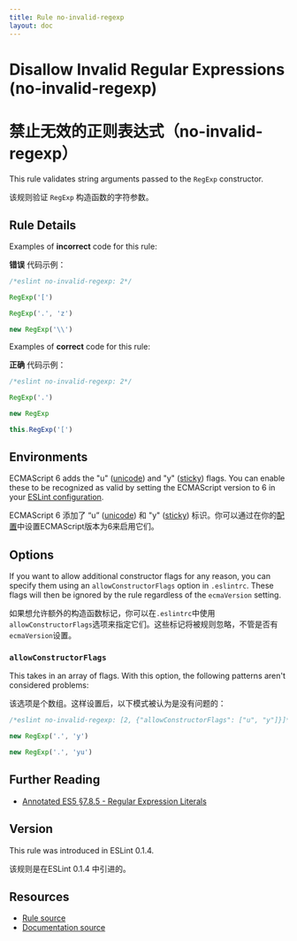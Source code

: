 ```yaml
---
title: Rule no-invalid-regexp
layout: doc
---
```

<!-- Note: No pull requests accepted for this file. See README.md in the root directory for details. -->

# Disallow Invalid Regular Expressions (no-invalid-regexp)
# 禁止无效的正则表达式（no-invalid-regexp）

This rule validates string arguments passed to the `RegExp` constructor.

该规则验证 `RegExp` 构造函数的字符参数。

## Rule Details

Examples of **incorrect** code for this rule:

**错误** 代码示例：

```js
/*eslint no-invalid-regexp: 2*/

RegExp('[')

RegExp('.', 'z')

new RegExp('\\')
```

Examples of **correct** code for this rule:

**正确** 代码示例：

```js
/*eslint no-invalid-regexp: 2*/

RegExp('.')

new RegExp

this.RegExp('[')
```

## Environments

ECMAScript 6 adds the "u" ([unicode](https://people.mozilla.org/~jorendorff/es6-draft.html#sec-get-regexp.prototype.unicode)) and "y" ([sticky](https://people.mozilla.org/~jorendorff/es6-draft.html#sec-get-regexp.prototype.sticky)) flags. You can enable these to be recognized as valid by setting the ECMAScript version to 6 in your [ESLint configuration](../user-guide/configuring).

ECMAScript 6 添加了 “u” ([unicode](https://people.mozilla.org/~jorendorff/es6-draft.html#sec-get-regexp.prototype.unicode)) 和 "y" ([sticky](https://people.mozilla.org/~jorendorff/es6-draft.html#sec-get-regexp.prototype.sticky)) 标识。你可以通过在你的[配置](../user-guide/configuring)中设置ECMAScript版本为6来启用它们。

## Options

If you want to allow additional constructor flags for any reason, you can specify them using an `allowConstructorFlags` option in `.eslintrc`. These flags will then be ignored by the rule regardless of the `ecmaVersion` setting.

如果想允许额外的构造函数标记，你可以在`.eslintrc`中使用`allowConstructorFlags`选项来指定它们。这些标记将被规则忽略，不管是否有`ecmaVersion`设置。

### `allowConstructorFlags`

This takes in an array of flags. With this option, the following patterns aren't considered problems:

该选项是个数组。这样设置后，以下模式被认为是没有问题的：

```js
/*eslint no-invalid-regexp: [2, {"allowConstructorFlags": ["u", "y"]}]*/

new RegExp('.', 'y')

new RegExp('.', 'yu')
```


## Further Reading

* [Annotated ES5 §7.8.5 - Regular Expression Literals](http://es5.github.io/#x7.8.5)

## Version

This rule was introduced in ESLint 0.1.4.

该规则是在ESLint 0.1.4 中引进的。

## Resources

* [Rule source](https://github.com/eslint/eslint/tree/master/lib/rules/no-invalid-regexp.js)
* [Documentation source](https://github.com/eslint/eslint/tree/master/docs/rules/no-invalid-regexp.md)
